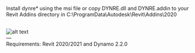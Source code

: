 Install dynre* using the msi file or copy DYNRE.dll and DYNRE.addin to your Revit Addins directory in C:\ProgramData\Autodesk\Revit\Addins\2020\
<br />

![alt text](https://www.dynre.com/bl-content/uploads/pages/e828df52877bafe397aae2bca7f85cde/dynretab.jpg)
<br />
—
<br />
Requirements: Revit 2020/2021 and Dynamo 2.2.0

